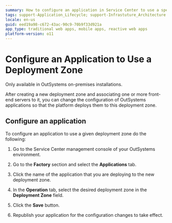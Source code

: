 ```yaml
---
summary: How to configure an application in Service Center to use a specific deployment zone.
tags: support-Application_Lifecycle; support-Infrastuture_Architecture
locale: en-us
guid: eed19a98-c672-43ac-90c9-70b9f33d921a
app_type: traditional web apps, mobile apps, reactive web apps
platform-version: o11
---
```


# Configure an Application to Use a Deployment Zone

<div class="info" markdown="1">

Only available in OutSystems on-premises installations.

</div>

After creating a new deployment zone and associating one or more front-end servers to it, you can change the configuration of OutSystems applications so that the platform deploys them to this deployment zone.

## Configure an application

To configure an application to use a given deployment zone do the following:

1. Go to the Service Center management console of your OutSystems environment.

1. Go to the **Factory** section and select the **Applications** tab.

1. Click the name of the application that you are deploying to the new deployment zone.

1. In the **Operation** tab, select the desired deployment zone in the **Deployment Zone** field.

1. Click the **Save** button.

1. Republish your application for the configuration changes to take effect.
